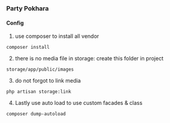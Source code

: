 ### Party Pokhara
#### Config

1. use composer to install all vendor
```
composer install
```

2. there is no media file in storage: create this folder in project
```
storage/app/public/images
```

3. do not forgot to link media
```
php artisan storage:link
```

4. Lastly use auto load to use custom facades & class
```
composer dump-autoload
```